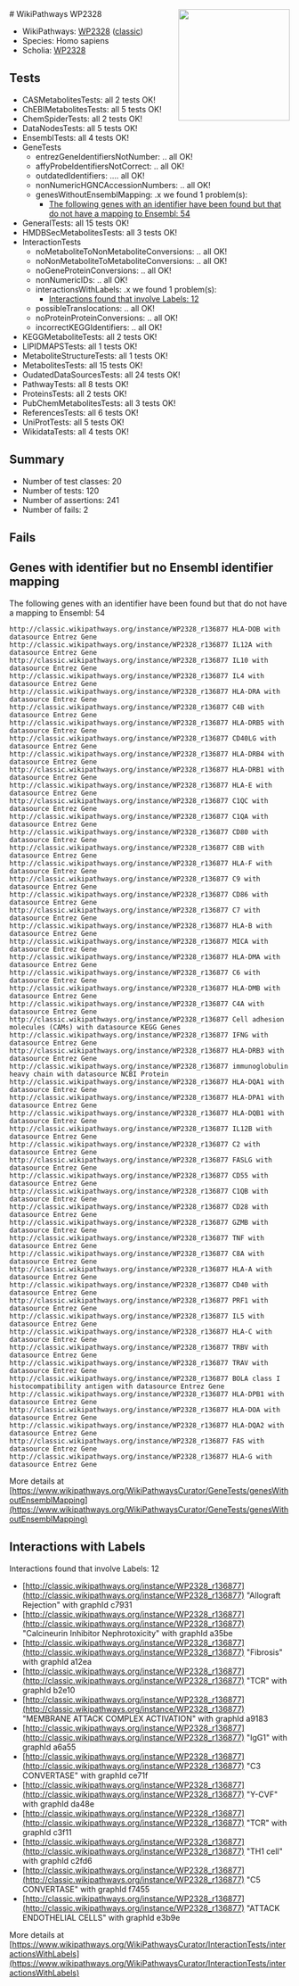 <img style="float: right; width: 200px" src="https://upload.wikimedia.org/wikipedia/commons/thumb/8/83/Wplogo_with_text_500.png/640px-Wplogo_with_text_500.png" />
# WikiPathways WP2328

* WikiPathways: [WP2328](https://wikipathways.org/pathways/WP2328) ([classic](https://classic.wikipathways.org/instance/WP2328))
* Species: Homo sapiens
* Scholia: [WP2328](https://scholia.toolforge.org/wikipathways/WP2328)
## Tests
* CASMetabolitesTests: all 2 tests OK!
* ChEBIMetabolitesTests: all 5 tests OK!
* ChemSpiderTests: all 2 tests OK!
* DataNodesTests: all 5 tests OK!
* EnsemblTests: all 4 tests OK!
* GeneTests
    * entrezGeneIdentifiersNotNumber: .. all OK!
    * affyProbeIdentifiersNotCorrect: .. all OK!
    * outdatedIdentifiers: .... all OK!
    * nonNumericHGNCAccessionNumbers: .. all OK!
    * genesWithoutEnsemblMapping: .x we found 1 problem(s):
        * [The following genes with an identifier have been found but that do not have a mapping to Ensembl: 54](#c4e5438d)
* GeneralTests: all 15 tests OK!
* HMDBSecMetabolitesTests: all 3 tests OK!
* InteractionTests
    * noMetaboliteToNonMetaboliteConversions: .. all OK!
    * noNonMetaboliteToMetaboliteConversions: .. all OK!
    * noGeneProteinConversions: .. all OK!
    * nonNumericIDs: .. all OK!
    * interactionsWithLabels: .x we found 1 problem(s):
        * [Interactions found that involve Labels: 12](#fe97a8ba)
    * possibleTranslocations: .. all OK!
    * noProteinProteinConversions: .. all OK!
    * incorrectKEGGIdentifiers: .. all OK!
* KEGGMetaboliteTests: all 2 tests OK!
* LIPIDMAPSTests: all 1 tests OK!
* MetaboliteStructureTests: all 1 tests OK!
* MetabolitesTests: all 15 tests OK!
* OudatedDataSourcesTests: all 24 tests OK!
* PathwayTests: all 8 tests OK!
* ProteinsTests: all 2 tests OK!
* PubChemMetabolitesTests: all 3 tests OK!
* ReferencesTests: all 6 tests OK!
* UniProtTests: all 5 tests OK!
* WikidataTests: all 4 tests OK!


## Summary

* Number of test classes: 20
* Number of tests: 120
* Number of assertions: 241
* Number of fails: 2

## Fails

<a name="c4e5438d" />

## Genes with identifier but no Ensembl identifier mapping

The following genes with an identifier have been found but that do not have a mapping to Ensembl: 54
```
http://classic.wikipathways.org/instance/WP2328_r136877 HLA-DOB with datasource Entrez Gene
http://classic.wikipathways.org/instance/WP2328_r136877 IL12A with datasource Entrez Gene
http://classic.wikipathways.org/instance/WP2328_r136877 IL10 with datasource Entrez Gene
http://classic.wikipathways.org/instance/WP2328_r136877 IL4 with datasource Entrez Gene
http://classic.wikipathways.org/instance/WP2328_r136877 HLA-DRA with datasource Entrez Gene
http://classic.wikipathways.org/instance/WP2328_r136877 C4B with datasource Entrez Gene
http://classic.wikipathways.org/instance/WP2328_r136877 HLA-DRB5 with datasource Entrez Gene
http://classic.wikipathways.org/instance/WP2328_r136877 CD40LG with datasource Entrez Gene
http://classic.wikipathways.org/instance/WP2328_r136877 HLA-DRB4 with datasource Entrez Gene
http://classic.wikipathways.org/instance/WP2328_r136877 HLA-DRB1 with datasource Entrez Gene
http://classic.wikipathways.org/instance/WP2328_r136877 HLA-E with datasource Entrez Gene
http://classic.wikipathways.org/instance/WP2328_r136877 C1QC with datasource Entrez Gene
http://classic.wikipathways.org/instance/WP2328_r136877 C1QA with datasource Entrez Gene
http://classic.wikipathways.org/instance/WP2328_r136877 CD80 with datasource Entrez Gene
http://classic.wikipathways.org/instance/WP2328_r136877 C8B with datasource Entrez Gene
http://classic.wikipathways.org/instance/WP2328_r136877 HLA-F with datasource Entrez Gene
http://classic.wikipathways.org/instance/WP2328_r136877 C9 with datasource Entrez Gene
http://classic.wikipathways.org/instance/WP2328_r136877 CD86 with datasource Entrez Gene
http://classic.wikipathways.org/instance/WP2328_r136877 C7 with datasource Entrez Gene
http://classic.wikipathways.org/instance/WP2328_r136877 HLA-B with datasource Entrez Gene
http://classic.wikipathways.org/instance/WP2328_r136877 MICA with datasource Entrez Gene
http://classic.wikipathways.org/instance/WP2328_r136877 HLA-DMA with datasource Entrez Gene
http://classic.wikipathways.org/instance/WP2328_r136877 C6 with datasource Entrez Gene
http://classic.wikipathways.org/instance/WP2328_r136877 HLA-DMB with datasource Entrez Gene
http://classic.wikipathways.org/instance/WP2328_r136877 C4A with datasource Entrez Gene
http://classic.wikipathways.org/instance/WP2328_r136877 Cell adhesion molecules (CAMs) with datasource KEGG Genes
http://classic.wikipathways.org/instance/WP2328_r136877 IFNG with datasource Entrez Gene
http://classic.wikipathways.org/instance/WP2328_r136877 HLA-DRB3 with datasource Entrez Gene
http://classic.wikipathways.org/instance/WP2328_r136877 immunoglobulin  heavy chain with datasource NCBI Protein
http://classic.wikipathways.org/instance/WP2328_r136877 HLA-DQA1 with datasource Entrez Gene
http://classic.wikipathways.org/instance/WP2328_r136877 HLA-DPA1 with datasource Entrez Gene
http://classic.wikipathways.org/instance/WP2328_r136877 HLA-DQB1 with datasource Entrez Gene
http://classic.wikipathways.org/instance/WP2328_r136877 IL12B with datasource Entrez Gene
http://classic.wikipathways.org/instance/WP2328_r136877 C2 with datasource Entrez Gene
http://classic.wikipathways.org/instance/WP2328_r136877 FASLG with datasource Entrez Gene
http://classic.wikipathways.org/instance/WP2328_r136877 CD55 with datasource Entrez Gene
http://classic.wikipathways.org/instance/WP2328_r136877 C1QB with datasource Entrez Gene
http://classic.wikipathways.org/instance/WP2328_r136877 CD28 with datasource Entrez Gene
http://classic.wikipathways.org/instance/WP2328_r136877 GZMB with datasource Entrez Gene
http://classic.wikipathways.org/instance/WP2328_r136877 TNF with datasource Entrez Gene
http://classic.wikipathways.org/instance/WP2328_r136877 C8A with datasource Entrez Gene
http://classic.wikipathways.org/instance/WP2328_r136877 HLA-A with datasource Entrez Gene
http://classic.wikipathways.org/instance/WP2328_r136877 CD40 with datasource Entrez Gene
http://classic.wikipathways.org/instance/WP2328_r136877 PRF1 with datasource Entrez Gene
http://classic.wikipathways.org/instance/WP2328_r136877 IL5 with datasource Entrez Gene
http://classic.wikipathways.org/instance/WP2328_r136877 HLA-C with datasource Entrez Gene
http://classic.wikipathways.org/instance/WP2328_r136877 TRBV with datasource Entrez Gene
http://classic.wikipathways.org/instance/WP2328_r136877 TRAV with datasource Entrez Gene
http://classic.wikipathways.org/instance/WP2328_r136877 BOLA class I histocompatibility antigen with datasource Entrez Gene
http://classic.wikipathways.org/instance/WP2328_r136877 HLA-DPB1 with datasource Entrez Gene
http://classic.wikipathways.org/instance/WP2328_r136877 HLA-DOA with datasource Entrez Gene
http://classic.wikipathways.org/instance/WP2328_r136877 HLA-DQA2 with datasource Entrez Gene
http://classic.wikipathways.org/instance/WP2328_r136877 FAS with datasource Entrez Gene
http://classic.wikipathways.org/instance/WP2328_r136877 HLA-G with datasource Entrez Gene
```

More details at [https://www.wikipathways.org/WikiPathwaysCurator/GeneTests/genesWithoutEnsemblMapping](https://www.wikipathways.org/WikiPathwaysCurator/GeneTests/genesWithoutEnsemblMapping)

<a name="fe97a8ba" />

## Interactions with Labels

Interactions found that involve Labels: 12

* [http://classic.wikipathways.org/instance/WP2328_r136877](http://classic.wikipathways.org/instance/WP2328_r136877) "Allograft Rejection" with graphId c7931
* [http://classic.wikipathways.org/instance/WP2328_r136877](http://classic.wikipathways.org/instance/WP2328_r136877) "Calcineurin Inhibitor 
Nephrotoxicity" with graphId a35be
* [http://classic.wikipathways.org/instance/WP2328_r136877](http://classic.wikipathways.org/instance/WP2328_r136877) "Fibrosis" with graphId a12ea
* [http://classic.wikipathways.org/instance/WP2328_r136877](http://classic.wikipathways.org/instance/WP2328_r136877) "TCR" with graphId b2e10
* [http://classic.wikipathways.org/instance/WP2328_r136877](http://classic.wikipathways.org/instance/WP2328_r136877) "MEMBRANE ATTACK 
COMPLEX ACTIVATION" with graphId a9183
* [http://classic.wikipathways.org/instance/WP2328_r136877](http://classic.wikipathways.org/instance/WP2328_r136877) "IgG1" with graphId a6a55
* [http://classic.wikipathways.org/instance/WP2328_r136877](http://classic.wikipathways.org/instance/WP2328_r136877) "C3 CONVERTASE" with graphId ce71f
* [http://classic.wikipathways.org/instance/WP2328_r136877](http://classic.wikipathways.org/instance/WP2328_r136877) "Y-CVF" with graphId da48e
* [http://classic.wikipathways.org/instance/WP2328_r136877](http://classic.wikipathways.org/instance/WP2328_r136877) "TCR" with graphId c3f11
* [http://classic.wikipathways.org/instance/WP2328_r136877](http://classic.wikipathways.org/instance/WP2328_r136877) "TH1
cell" with graphId c2fd6
* [http://classic.wikipathways.org/instance/WP2328_r136877](http://classic.wikipathways.org/instance/WP2328_r136877) "C5 CONVERTASE" with graphId f7455
* [http://classic.wikipathways.org/instance/WP2328_r136877](http://classic.wikipathways.org/instance/WP2328_r136877) "ATTACK
ENDOTHELIAL
CELLS" with graphId e3b9e


More details at [https://www.wikipathways.org/WikiPathwaysCurator/InteractionTests/interactionsWithLabels](https://www.wikipathways.org/WikiPathwaysCurator/InteractionTests/interactionsWithLabels)

